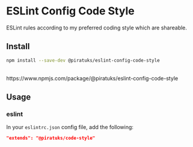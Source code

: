 # ESLint Config Code Style

ESLint rules according to my preferred coding style which are shareable.

## Install
```bash
npm install --save-dev @piratuks/eslint-config-code-style
```
<br />
https://www.npmjs.com/package/@piratuks/eslint-config-code-style

## Usage

### eslint

In your `eslintrc.json` config file, add the following:

```json
"extends": "@piratuks/code-style"
```
